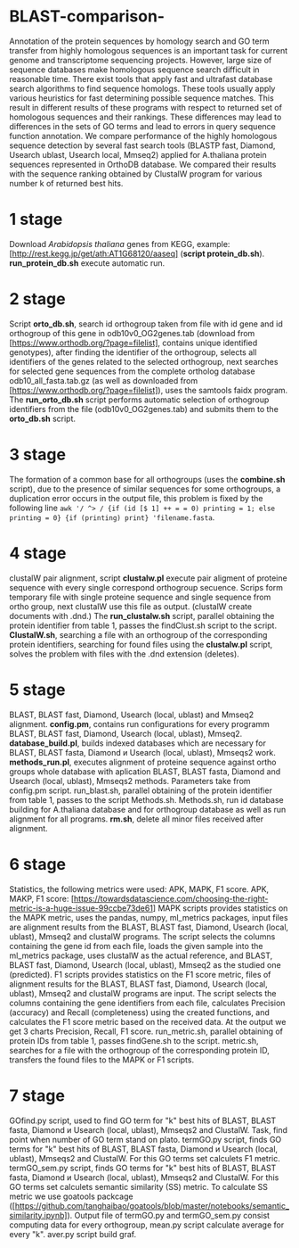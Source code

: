 # BLAST-comparison-
Annotation of the protein sequences by homology search and GO term transfer from highly homologous sequences is an important task for current genome and transcriptome sequencing projects. However, large size of sequence databases make homologous sequence search difficult in reasonable time. There exist tools that apply fast and ultrafast database search algorithms to find sequence homologs. These tools usually apply various heuristics for fast determining possible sequence matches. This result in different results of these programs with respect to returned set of homologous sequences and their rankings. These differences may lead to differences in the sets of GO terms and lead to errors in query sequence function annotation. 
We compare performance of the highly homologous sequence detection by several fast search tools (BLASTP fast, Diamond, Usearch ublast, Usearch local, Mmseq2) applied for A.thaliana protein sequences represented in OrthoDB database. We compared their results with the sequence ranking obtained by ClustalW program for various number k of returned best hits. 
# 1 stage
Download *Arabidopsis thaliana* genes from KEGG, example: [http://rest.kegg.jp/get/ath:AT1G68120/aaseq] (**script protein_db.sh**).
**run_protein_db.sh** execute automatic run.
# 2 stage 
Script **orto_db.sh**, search id orthogroup taken from file with id gene and id orthogroup of this gene in odb10v0_OG2genes.tab (download from [https://www.orthodb.org/?page=filelist], contains unique identified genotypes), after finding the identifier of the orthogroup, selects all identifiers of the genes related to the selected orthogroup, next searches for selected gene sequences from the complete ortholog database odb10_all_fasta.tab.gz (as well as downloaded from [https://www.orthodb.org/?page=filelist]), uses the samtools faidx program.
The **run_orto_db.sh** script performs automatic selection of orthogroup identifiers from the file (odb10v0_OG2genes.tab) and submits them to the **orto_db.sh** script.
# 3 stage
The formation of a common base for all orthogroups (uses the **combine.sh** script), due to the presence of similar sequences for some orthogroups, a duplication error occurs in the output file, this problem is fixed by the following line `awk '/ ^> / {if (id [$ 1] ++ = = 0) printing = 1; else printing = 0} {if (printing) print} 'filename.fasta`.
# 4 stage
clustalW pair alignment, script **clustalw.pl** execute pair aligment of proteine sequence with every single correspond orthogroup secuence. Scrips form temporary file with single proteine sequence and single sequence from ortho group, next clustalW use this file as output. (clustalW create documents with .dnd.)
The **run_clustalw.sh** script, parallel obtaining the protein identifier from table 1, passes the findClust.sh script to the script.
**ClustalW.sh**, searching a file with an orthogroup of the corresponding protein identifiers, searching for found files using the **clustalw.pl** script, solves the problem with files with the .dnd extension (deletes).
# 5 stage
BLAST, BLAST fast, Diamond, Usearch (local, ublast) and Mmseq2 alignment.
**config.pm**, contains run configurations for every programm BLAST, BLAST fast, Diamond, Usearch (local, ublast), Mmseq2.
**database_build.pl**, builds indexed databases which are necessary for BLAST, BLAST fasta, Diamond и Usearch (local, ublast), Mmseqs2 work.
**methods_run.pl**, executes alignment of proteine sequence against  ortho groups whole database with aplication BLAST, BLAST fasta, Diamond and Usearch (local, ublast), Mmseqs2 methods. Parameters take from config.pm script.
run_blast.sh, parallel obtaining of the protein identifier from table 1, passes to the script Methods.sh.
Methods.sh, run id database building for A.thaliana database and for orthogroup database as well as run alignment for all programs.
**rm.sh**, delete all minor files received after alignment.
# 6 stage
Statistics, the following metrics were used: APK, MAPK, F1 score.
APK, MAKP, F1 score: [https://towardsdatascience.com/choosing-the-right-metric-is-a-huge-issue-99ccbe73de61]
MAPK scripts provides statistics on the MAPK metric, uses the pandas, numpy, ml_metrics packages, input files are alignment results from the BLAST, BLAST fast, Diamond, Usearch (local, ublast), Mmseq2 and clustalW programs. The script selects the columns containing the gene id from each file, loads the given sample into the ml_metrics package, uses clustalW as the actual reference, and BLAST, BLAST fast, Diamond, Usearch (local, ublast), Mmseq2 as the studied one (predicted).
F1 scripts provides statistics on the F1 score metric, files of alignment results for the BLAST, BLAST fast, Diamond, Usearch (local, ublast), Mmseq2 and clustalW programs are input. The script selects the columns containing the gene identifiers from each file, calculates Precision (accuracy) and Recall (completeness) using the created functions, and calculates the F1 score metric based on the received data. At the output we get 3 charts Precision, Recall, F1 score.
run_metric.sh, parallel obtaining of protein IDs from table 1, passes findGene.sh to the script.
metric.sh, searches for a file with the orthogroup of the corresponding protein ID, transfers the found files to the MAPK or F1 scripts.
# 7 stage 
GOfind.py script, used to find GO term for "k" best hits of BLAST, BLAST fasta, Diamond и Usearch (local, ublast), Mmseqs2 and ClustalW. Task, find point when number of GO term stand on plato.
termGO.py script, finds GO terms for "k" best hits of BLAST, BLAST fasta, Diamond и Usearch (local, ublast), Mmseqs2 and ClustalW. For this GO terms set calculets F1 metric.
termGO_sem.py script, finds GO terms for "k" best hits of BLAST, BLAST fasta, Diamond и Usearch (local, ublast), Mmseqs2 and ClustalW. For this GO terms set calculets semantic similarity (SS) metric. To calculate SS metric we use goatools packcage ([https://github.com/tanghaibao/goatools/blob/master/notebooks/semantic_similarity.ipynb]).
Output file of termGO.py and termGO_sem.py consist computing data for every orthogroup, mean.py script calculate average for every "k".
aver.py script build graf.
